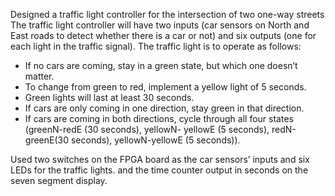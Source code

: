 Designed a traffic light controller for the intersection of two one-way streets
The traffic light controller will have two inputs (car sensors on North and East roads to detect whether there is a car or not) and six outputs (one for each light in the traffic signal). The traffic light is to operate as follows:
 - If no cars are coming, stay in a green state, but which one doesn’t matter.
 - To change from green to red, implement a yellow light of 5 seconds.
 - Green lights will last at least 30 seconds.
 - If cars are only coming in one direction, stay green in that direction.
 - If cars are coming in both directions, cycle through all four states (greenN-redE (30 seconds), yellowN- yellowE (5 seconds), redN-greenE(30 seconds), yellowN-yellowE (5 seconds)).

Used two switches on the FPGA board as the car sensors’ inputs and six LEDs for the traffic lights. and the time counter output in seconds on the seven segment display.
